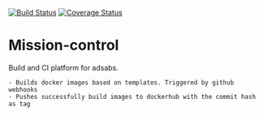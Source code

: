[![Build Status](https://travis-ci.org/adsabs/mission-control.svg?branch=master)](https://travis-ci.org/adsabs/mission-control)
[![Coverage Status](https://coveralls.io/repos/adsabs/mission-control/badge.svg?branch=master&service=github)](https://coveralls.io/github/adsabs/mission-control?branch=master)

# Mission-control

Build and CI platform for adsabs.

    - Builds docker images based on templates. Triggered by github webhooks
    - Pushes successfully build images to dockerhub with the commit hash as tag

